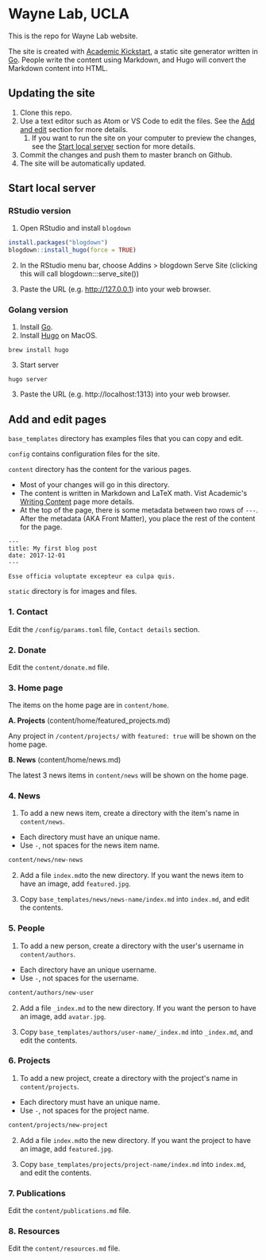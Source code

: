 # Wayne Lab, UCLA

This is the repo for Wayne Lab website.

The site is created with [Academic Kickstart](https://sourcethemes.com/academic/), a static site generator written in
[Go](http://golang.org). People write the content using Markdown, and
Hugo will convert the Markdown content into HTML.

## Updating the site

1. Clone this repo.
2. Use a text editor such as Atom or VS Code to edit the files. See the
   [Add and edit](#add-and-edit-pages) section for more details.
   1. If you want to run the site on your computer to preview the changes, see the
      [Start local server](#start-local-server) section for more details.
3. Commit the changes and push them to master branch on Github.
4. The site will be automatically updated.

## Start local server

### RStudio version

1. Open RStudio and install `blogdown`

```R
install.packages("blogdown")
blogdown::install_hugo(force = TRUE)
```

2. In the RStudio menu bar, choose Addins > blogdown Serve Site (clicking this will call blogdown:::serve_site())

3. Paste the URL (e.g. http://127.0.0.1) into your web browser.

### Golang version

1. Install [Go](http://golang.org).
2. Install [Hugo](https://gohugo.io) on MacOS.

```
brew install hugo
```

3. Start server

```
hugo server
```

3. Paste the URL (e.g. http://localhost:1313) into your web browser.

## Add and edit pages

`base_templates` directory has examples files that you can copy and edit.

`config` contains configuration files for the site.

`content` directory has the content for the various pages.

- Most of your changes will go in this directory.
- The content is written in Markdown and LaTeX math. Vist
  Academic's [Writing Content](https://sourcethemes.com/academic/docs/writing-markdown-latex/) page more details.
- At the top of the page, there is some metadata between two rows of `---`.
  After the metadata (AKA Front Matter), you place the rest of the content for the page.

```
---
title: My first blog post
date: 2017-12-01
---

Esse officia voluptate excepteur ea culpa quis.
```

`static` directory is for images and files.

### 1. Contact

Edit the `/config/params.toml` file, `Contact details` section.

### 2. Donate

Edit the `content/donate.md` file.

### 3. Home page

The items on the home page are in `content/home`.

**A. Projects** (content/home/featured_projects.md)

Any project in `/content/projects/` with `featured: true` will be shown
on the home page.

**B. News** (content/home/news.md)

The latest 3 news items in `content/news` will be shown on the home page.

### 4. News

1. To add a new news item, create a directory with the item's name in `content/news`.

- Each directory must have an unique name.
- Use `-`, not spaces for the news item name.

```bash
content/news/new-news
```

2. Add a file `index.md`to the new directory. If you want the news item to have
   an image, add `featured.jpg`.

3. Copy `base_templates/news/news-name/index.md` into `index.md`, and
   edit the contents.

### 5. People

1. To add a new person, create a directory with the user's username in `content/authors`.

- Each directory have an unique username.
- Use `-`, not spaces for the username.

```bash
content/authors/new-user
```

2. Add a file `_index.md` to the new directory. If you want the person to have an
   image, add `avatar.jpg`.

3. Copy `base_templates/authors/user-name/_index.md` into `_index.md`, and edit the
   contents.

### 6. Projects

1. To add a new project, create a directory with the project's name in `content/projects`.

- Each directory must have an unique name.
- Use `-`, not spaces for the project name.

```bash
content/projects/new-project
```

2. Add a file `index.md`to the new directory. If you want the project to have
   an image, add `featured.jpg`.

3. Copy `base_templates/projects/project-name/index.md` into `index.md`, and
   edit the contents.

### 7. Publications

Edit the `content/publications.md` file.

### 8. Resources

Edit the `content/resources.md` file.
